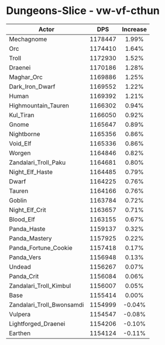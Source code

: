 # Dungeons-Slice - vw-vf-cthun
| Actor | DPS | Increase |
|---|:---:|:---:|
|Mechagnome|1178447|1.99%|
|Orc|1174410|1.64%|
|Troll|1172930|1.52%|
|Draenei|1170186|1.28%|
|Maghar_Orc|1169886|1.25%|
|Dark_Iron_Dwarf|1169552|1.22%|
|Human|1169392|1.21%|
|Highmountain_Tauren|1166302|0.94%|
|Kul_Tiran|1166050|0.92%|
|Gnome|1165647|0.89%|
|Nightborne|1165356|0.86%|
|Void_Elf|1165336|0.86%|
|Worgen|1164846|0.82%|
|Zandalari_Troll_Paku|1164681|0.80%|
|Night_Elf_Haste|1164485|0.79%|
|Dwarf|1164225|0.76%|
|Tauren|1164166|0.76%|
|Goblin|1163784|0.72%|
|Night_Elf_Crit|1163657|0.71%|
|Blood_Elf|1163155|0.67%|
|Panda_Haste|1159137|0.32%|
|Panda_Mastery|1157925|0.22%|
|Panda_Fortune_Cookie|1157418|0.17%|
|Panda_Vers|1156948|0.13%|
|Undead|1156267|0.07%|
|Panda_Crit|1156084|0.06%|
|Zandalari_Troll_Kimbul|1156007|0.05%|
|Base|1155414|0.00%|
|Zandalari_Troll_Bwonsamdi|1154999|-0.04%|
|Vulpera|1154547|-0.08%|
|Lightforged_Draenei|1154206|-0.10%|
|Earthen|1154124|-0.11%|
